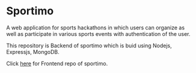 # Sportimo

A web application for sports hackathons in which users can organize as well as participate in various sports events with authentication of the user.

This repository is Backend of sportimo which is buid using Nodejs, Expressjs, MongoDB.

Click [here](https://github.com/naitikjain19/front_end_my_project) for Frontend repo of sportimo.

